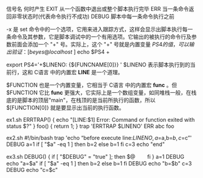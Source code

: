 信号名	何时产生
EXIT	从一个函数中退出或整个脚本执行完毕
ERR	当一条命令返回非零状态时(代表命令执行不成功)
DEBUG	脚本中每一条命令执行之前

-x 是 set 命令中的一个选项，它用来进入跟踪方式，这样会显示出脚本执行每一条命令及其参数，它是脚本调试中的一个有用选项。它输出的被执行的命令行及参数前面会添加一个 "+" 号。实际上，这个 "+" 号就是内置变量 $PS4 的值，可以输出验证：
[beyes@localhost ~]$ echo $PS4
+

export PS4='+$LINENO: {${FUNCNAME[0]}} '
$LINENO 表示脚本执行到的当前行，这和 C语言 中的内置宏 __LINE__ 是一个道理。

$FUNCTION 也是一个内置变量，它相当于 C语言 中的内置宏 __func__ 。但 $FUNCTION 它比 __func__ 更强大，它实际上是一个数组变量，如同堆栈一般，在栈底的是脚本的顶层"main"，在栈顶的是当前所执行的函数，所以 $[FUNCTION[0]} 就是要显示出当前的执行函数。



ex1.sh
ERRTRAP()
{
  echo "[LINE:$1] Error: Command or function exited with status $?"
}
foo()
{
  return 1;
}
trap 'ERRTRAP $LINENO' ERR
abc
foo

ex2.sh
#!/bin/bash
trap 'echo “before execute line:$LINENO, a=$a,b=$b,c=$c”' DEBUG
a=1
if [ "$a" -eq 1 ]
then
   b=2
else
   b=1
fi
c=3
echo "end"

ex3.sh
DEBUG()
{
if [ "$DEBUG" = "true" ]; then
    $@　　
fi
}
a=1
DEBUG echo "a=$a"
if [ "$a" -eq 1 ]
then
     b=2
else
     b=1
fi
DEBUG echo "b=$b"
c=3
DEBUG echo "c=$c"


